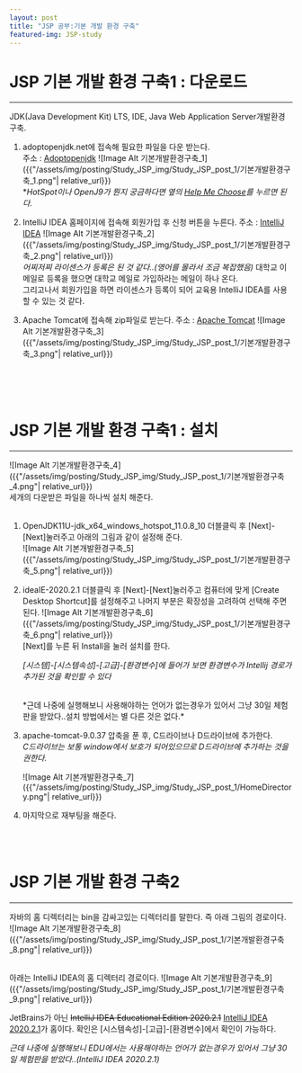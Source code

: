 ```yaml
---
layout: post
title: "JSP 공부:기본 개발 환경 구축"
featured-img: JSP-study
---
```


# JSP 기본 개발 환경 구축1 : 다운로드
---
JDK(Java Development Kit) LTS, IDE, Java Web Application Server개발환경 구축.  
1. adoptopenjdk.net에 접속해 필요한 파일을 다운 받는다.  
    주소 : [Adoptopenjdk](https://adoptopenjdk.net/)
    ![Image Alt 기본개발환경구축_1]({{"/assets/img/posting/Study_JSP_img/Study_JSP_post_1/기본개발환경구축_1.png"| relative_url}})  
    **HotSpot이나 OpenJ9가 뭔지 궁금하다면 옆의 <u>Help Me Choose</u>를 누르면 된다.*  

1. IntelliJ IDEA 홈페이지에 접속해 회원가입 후 신청 버튼을 누른다.
    주소 : [IntelliJ IDEA](https://www.jetbrains.com/ko-kr/community/education/#students)
    ![Image Alt 기본개발환경구축_2]({{"/assets/img/posting/Study_JSP_img/Study_JSP_post_1/기본개발환경구축_2.png"| relative_url}})  
    *어찌저찌 라이센스가 등록은 된 것 같다..(영어를 몰라서 조금 복잡했음)*
    대학교 이메일로 등록을 했으면 대학교 메일로 가입하라는 메일이 하나 온다.  
    그리고나서 회원가입을 하면 라이센스가 등록이 되어 교육용 IntelliJ IDEA를 사용 할 수 있는 것 같다.



1. Apache Tomcat에 접속해 zip파일로 받는다.
    주소 : [Apache Tomcat](http://tomcat.apache.org/download-90.cgi)
    ![Image Alt 기본개발환경구축_3]({{"/assets/img/posting/Study_JSP_img/Study_JSP_post_1/기본개발환경구축_3.png"| relative_url}})    

<br>
<br>
<br>

# JSP 기본 개발 환경 구축1 : 설치
---
![Image Alt 기본개발환경구축_4]({{"/assets/img/posting/Study_JSP_img/Study_JSP_post_1/기본개발환경구축_4.png"| relative_url}})  
세개의 다운받은 파일을 하나씩 설치 해준다.  
<br>

1. OpenJDK11U-jdk_x64_windows_hotspot_11.0.8_10
    더블클릭 후 [Next]-[Next]눌러주고 아래의 그림과 같이 설정해 준다.  
    ![Image Alt 기본개발환경구축_5]({{"/assets/img/posting/Study_JSP_img/Study_JSP_post_1/기본개발환경구축_5.png"| relative_url}})  

1. ideaIE-2020.2.1
    더블클릭 후 [Next]-[Next]눌러주고 컴퓨터에 맞게 [Create Desktop Shortcut]를 설정해주고
    나머지 부분은 확장성을 고려하여 선택해 주면 된다.
    ![Image Alt 기본개발환경구축_6]({{"/assets/img/posting/Study_JSP_img/Study_JSP_post_1/기본개발환경구축_6.png"| relative_url}})  
    [Next]를 누른 뒤 Install을 눌러 설치를 한다.  

    *[시스템]-[시스템속성]-[고급]-[환경변수]에 들어가 보면 환경변수가 Intellij 경로가 추가된 것을 확인할 수 있다*  

    <br>
    *근데 나중에 실행해보니 사용해야하는 언어가 없는경우가 있어서 그냥 30일 체험판을 받았다..설치 방법에서는 별 다른 것은 없다.*



1. apache-tomcat-9.0.37
    압축을 푼 후, C드라이브나 D드라이브에 추가한다.  
    *C드라이브는 보통 window에서 보호가 되어있으므로 D드라이브에 추가하는 것을 권한다.*    
    
    ![Image Alt 기본개발환경구축_7]({{"/assets/img/posting/Study_JSP_img/Study_JSP_post_1/HomeDirectory.png"| relative_url}})  

1. 마지막으로 재부팅을 해준다.  
<br>
<br>

# JSP 기본 개발 환경 구축2
---
자바의 홈 디렉터리는 bin을 감싸고있는 디렉터리를 말한다.
즉 아래 그림의 경로이다.  
![Image Alt 기본개발환경구축_8]({{"/assets/img/posting/Study_JSP_img/Study_JSP_post_1/기본개발환경구축_8.png"| relative_url}})  

<br>
아래는 IntelliJ IDEA의 홈 디렉터리 경로이다.  
![Image Alt 기본개발환경구축_9]({{"/assets/img/posting/Study_JSP_img/Study_JSP_post_1/기본개발환경구축_9.png"| relative_url}})  

JetBrains가 아닌 ~~IntelliJ IDEA Educational Edition 2020.2.1~~ <u>IntelliJ IDEA 2020.2.1</u>가 홈이다. 확인은 [시스템속성]-[고급]-[환경변수]에서 확인이 가능하다.  
  
*근데 나중에 실행해보니 EDU에서는 사용해야하는 언어가 없는경우가 있어서 그냥 30일 체험판을 받았다..(IntelliJ IDEA 2020.2.1)*
<br>

